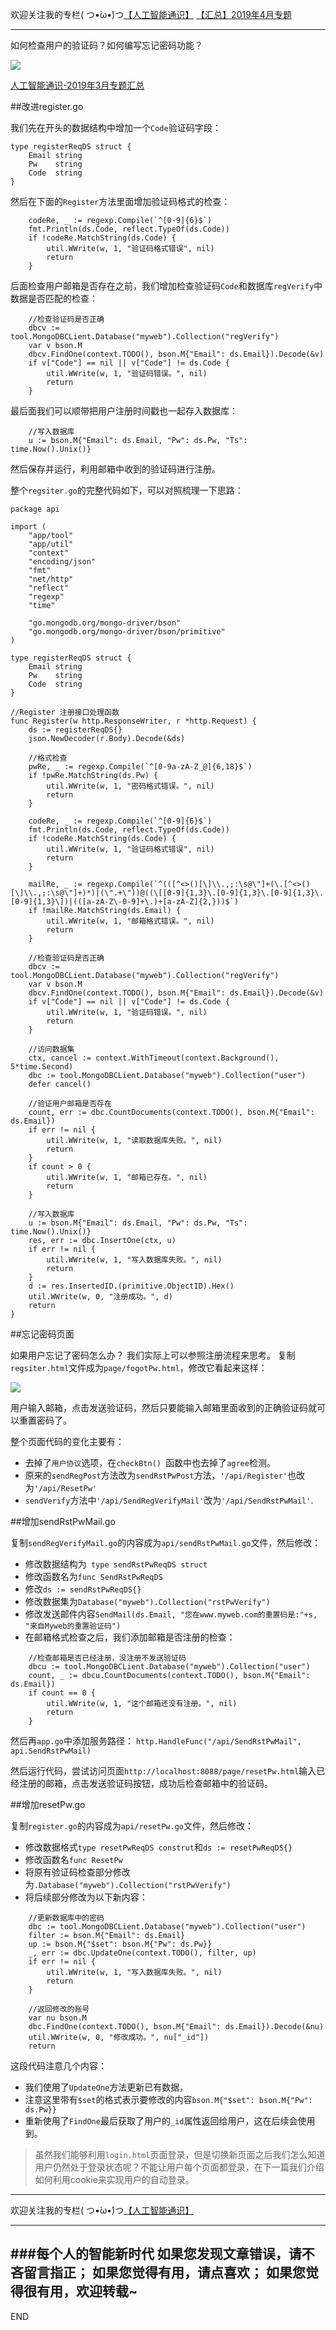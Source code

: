 欢迎关注我的专栏( つ•̀ω•́)つ[【人工智能通识】](https://www.jianshu.com/c/e9a7b7b7024d)
[【汇总】2019年4月专题](https://www.jianshu.com/p/e1afed853866)

---

如何检查用户的验证码？如何编写忘记密码功能？

![](imgs/4324074-d0fbd1d4fdb3ad39.png?imageMogr2/auto-orient/strip%7CimageView2/2/w/1240)

[人工智能通识-2019年3月专题汇总](https://www.jianshu.com/p/72685b77cfff)


##改进register.go

我们先在开头的数据结构中增加一个`Code`验证码字段：
```
type registerReqDS struct {
	Email string
	Pw    string
	Code  string
}
```
然后在下面的`Register`方法里面增加验证码格式的检查：
```
	codeRe, _ := regexp.Compile(`^[0-9]{6}$`)
	fmt.Println(ds.Code, reflect.TypeOf(ds.Code))
	if !codeRe.MatchString(ds.Code) {
		util.WWrite(w, 1, "验证码格式错误", nil)
		return
	}
```

后面检查用户邮箱是否存在之前，我们增加检查验证码`Code`和数据库`regVerify`中数据是否匹配的检查：
```
	//检查验证码是否正确
	dbcv := tool.MongoDBCLient.Database("myweb").Collection("regVerify")
	var v bson.M
	dbcv.FindOne(context.TODO(), bson.M{"Email": ds.Email}).Decode(&v)
	if v["Code"] == nil || v["Code"] != ds.Code {
		util.WWrite(w, 1, "验证码错误。", nil)
		return
	}
```
最后面我们可以顺带把用户注册时间戳也一起存入数据库：
```
	//写入数据库
	u := bson.M{"Email": ds.Email, "Pw": ds.Pw, "Ts": time.Now().Unix()}
```
然后保存并运行，利用邮箱中收到的验证码进行注册。

整个`regsiter.go`的完整代码如下，可以对照梳理一下思路：
```
package api

import (
	"app/tool"
	"app/util"
	"context"
	"encoding/json"
	"fmt"
	"net/http"
	"reflect"
	"regexp"
	"time"

	"go.mongodb.org/mongo-driver/bson"
	"go.mongodb.org/mongo-driver/bson/primitive"
)

type registerReqDS struct {
	Email string
	Pw    string
	Code  string
}

//Register 注册接口处理函数
func Register(w http.ResponseWriter, r *http.Request) {
	ds := registerReqDS{}
	json.NewDecoder(r.Body).Decode(&ds)

	//格式检查
	pwRe, _ := regexp.Compile(`^[0-9a-zA-Z_@]{6,18}$`)
	if !pwRe.MatchString(ds.Pw) {
		util.WWrite(w, 1, "密码格式错误。", nil)
		return
	}

	codeRe, _ := regexp.Compile(`^[0-9]{6}$`)
	fmt.Println(ds.Code, reflect.TypeOf(ds.Code))
	if !codeRe.MatchString(ds.Code) {
		util.WWrite(w, 1, "验证码格式错误", nil)
		return
	}

	mailRe, _ := regexp.Compile(`^(([^<>()[\]\\.,;:\s@\"]+(\.[^<>()[\]\\.,;:\s@\"]+)*)|(\".+\"))@((\[[0-9]{1,3}\.[0-9]{1,3}\.[0-9]{1,3}\.[0-9]{1,3}\])|(([a-zA-Z\-0-9]+\.)+[a-zA-Z]{2,}))$`)
	if !mailRe.MatchString(ds.Email) {
		util.WWrite(w, 1, "邮箱格式错误。", nil)
		return
	}

	//检查验证码是否正确
	dbcv := tool.MongoDBCLient.Database("myweb").Collection("regVerify")
	var v bson.M
	dbcv.FindOne(context.TODO(), bson.M{"Email": ds.Email}).Decode(&v)
	if v["Code"] == nil || v["Code"] != ds.Code {
		util.WWrite(w, 1, "验证码错误。", nil)
		return
	}

	//访问数据集
	ctx, cancel := context.WithTimeout(context.Background(), 5*time.Second)
	dbc := tool.MongoDBCLient.Database("myweb").Collection("user")
	defer cancel()

	//验证用户邮箱是否存在
	count, err := dbc.CountDocuments(context.TODO(), bson.M{"Email": ds.Email})
	if err != nil {
		util.WWrite(w, 1, "读取数据库失败。", nil)
		return
	}
	if count > 0 {
		util.WWrite(w, 1, "邮箱已存在。", nil)
		return
	}

	//写入数据库
	u := bson.M{"Email": ds.Email, "Pw": ds.Pw, "Ts": time.Now().Unix()}
	res, err := dbc.InsertOne(ctx, u)
	if err != nil {
		util.WWrite(w, 1, "写入数据库失败。", nil)
		return
	}
	d := res.InsertedID.(primitive.ObjectID).Hex()
	util.WWrite(w, 0, "注册成功。", d)
	return
}
```

##忘记密码页面

如果用户忘记了密码怎么办？
我们实际上可以参照注册流程来思考。
复制`regsiter.html`文件成为`page/fogotPw.html`，修改它看起来这样：

![](imgs/4324074-13b5764d4d38f624.png?imageMogr2/auto-orient/strip%7CimageView2/2/w/1240)

用户输入邮箱，点击发送验证码，然后只要能输入邮箱里面收到的正确验证码就可以重置密码了。

整个页面代码的变化主要有：
- 去掉了`用户协议`选项，在`checkBtn() `函数中也去掉了`agree`检测。
- 原来的`sendRegPost`方法改为`sendRstPwPost`方法，`'/api/Register'`也改为`'/api/ResetPw'`
- `sendVerify`方法中`'/api/SendRegVerifyMail'`改为`'/api/SendRstPwMail'`.

##增加sendRstPwMail.go

复制`sendRegVerifyMail.go`的内容成为`api/sendRstPwMail.go`文件，然后修改：
- 修改数据结构为` type sendRstPwReqDS struct`
- 修改函数名为`func SendRstPwReqDS`
- 修改`ds := sendRstPwReqDS{}`
- 修改数据集为`Database("myweb").Collection("rstPwVerify")`
- 修改发送邮件内容`SendMail(ds.Email, "您在www.myweb.com的重置码是:"+s, "来自Myweb的重置验证码")`
- 在邮箱格式检查之后，我们添加邮箱是否注册的检查：
```
	//检查邮箱是否已经注册，没注册不发送验证码
	dbcu := tool.MongoDBCLient.Database("myweb").Collection("user")
	count, _ := dbcu.CountDocuments(context.TODO(), bson.M{"Email": ds.Email})
	if count == 0 {
		util.WWrite(w, 1, "这个邮箱还没有注册。", nil)
		return
	}
```

然后再`app.go`中添加服务路径：
`http.HandleFunc("/api/SendRstPwMail", api.SendRstPwMail)`

然后运行代码，尝试访问页面`http://localhost:8088/page/resetPw.html`输入已经注册的邮箱，点击发送验证码按钮，成功后检查邮箱中的验证码。


##增加resetPw.go

复制`register.go`的内容成为`api/resetPw.go`文件，然后修改：
- 修改数据格式`type resetPwReqDS construt`和`ds := resetPwReqDS{}`
- 修改函数名`func ResetPw`
- 将原有验证码检查部分修改为`.Database("myweb").Collection("rstPwVerify")`
- 将后续部分修改为以下新内容：
```
	//更新数据库中的密码
	dbc := tool.MongoDBCLient.Database("myweb").Collection("user")
	filter := bson.M{"Email": ds.Email}
	up := bson.M{"$set": bson.M{"Pw": ds.Pw}}
	_, err := dbc.UpdateOne(context.TODO(), filter, up)
	if err != nil {
		util.WWrite(w, 1, "写入数据库失败。", nil)
		return
	}

	//返回修改的账号
	var nu bson.M
	dbc.FindOne(context.TODO(), bson.M{"Email": ds.Email}).Decode(&nu)
	util.WWrite(w, 0, "修改成功。", nu["_id"])
	return
```
这段代码注意几个内容：
- 我们使用了`UpdateOne`方法更新已有数据，
- 注意这里带有`$set`的格式表示要修改的内容`bson.M{"$set": bson.M{"Pw": ds.Pw}}`
- 重新使用了`FindOne`最后获取了用户的`_id`属性返回给用户，这在后续会使用到。

>虽然我们能够利用`login.html`页面登录，但是切换新页面之后我们怎么知道用户仍然处于登录状态呢？不能让用户每个页面都登录，在下一篇我们介绍如何利用cookie来实现用户的自动登录。



---
欢迎关注我的专栏( つ•̀ω•́)つ[【人工智能通识】](https://www.jianshu.com/c/e9a7b7b7024d)

---
###每个人的智能新时代
如果您发现文章错误，请不吝留言指正；
如果您觉得有用，请点喜欢；
如果您觉得很有用，欢迎转载~
---
END